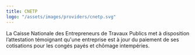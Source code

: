 ```yaml
---
title: CNETP
logo: "/assets/images/providers/cnetp.svg"
---
```


La Caisse Nationale des Entrepreneurs de Travaux Publics met à disposition
l’attestation témoignant qu'une entreprise est à jour du paiement de ses
cotisations pour les congés payés et chômage intempéries.
